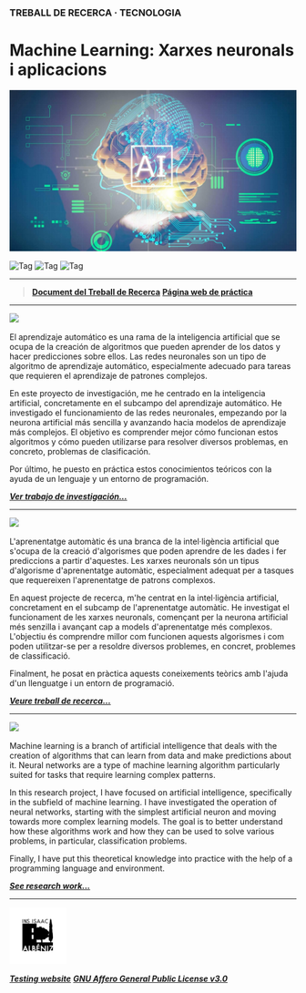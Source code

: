 ### TREBALL DE RECERCA · TECNOLOGIA

# Machine Learning: Xarxes neuronals i aplicacions

![Banner](docs/files/2.jpg)

![Tag](https://img.shields.io/badge/Realitzat_per-Víctor_Huertes_Montes-1DB4BF)
![Tag](https://img.shields.io/badge/Supervisat_per-Miguel_Ángel_Marín-E6CE81)
![Tag](https://img.shields.io/badge/Durant_el_curs-Batxillerat_2022-E38336)

---

> [**Document del Treball de Recerca**](docs/original.pdf)
> [**Página web de práctica**](https://zvictorium.github.io/classifier/)

---

<img src="https://www.speedrun.com/images/flags/es.png" style="height: 15px">

El aprendizaje automático es una rama de la inteligencia artificial que se ocupa de la creación de algoritmos que pueden aprender de los datos y hacer predicciones sobre ellos. Las redes neuronales son un tipo de algoritmo de aprendizaje automático, especialmente adecuado para tareas que requieren el aprendizaje de patrones complejos.

En este proyecto de investigación, me he centrado en la inteligencia artificial, concretamente en el subcampo del aprendizaje automático. He investigado el funcionamiento de las redes neuronales, empezando por la neurona artificial más sencilla y avanzando hacia modelos de aprendizaje más complejos. El objetivo es comprender mejor cómo funcionan estos algoritmos y cómo pueden utilizarse para resolver diversos problemas, en concreto, problemas de clasificación.

Por último, he puesto en práctica estos conocimientos teóricos con la ayuda de un lenguaje y un entorno de programación.

[***Ver trabajo de investigación...***](docs/spanish.md)

---

<img src="https://www.speedrun.com/images/flags/es/ct.png" style="height: 15px">

L'aprenentatge automàtic és una branca de la intel·ligència artificial que s'ocupa de la creació d'algorismes que poden aprendre de les dades i fer prediccions a partir d'aquestes. Les xarxes neuronals són un tipus d'algorisme d'aprenentatge automàtic, especialment adequat per a tasques que requereixen l'aprenentatge de patrons complexos.

En aquest projecte de recerca, m'he centrat en la intel·ligència artificial, concretament en el subcamp de l'aprenentatge automàtic. He investigat el funcionament de les xarxes neuronals, començant per la neurona artificial més senzilla i avançant cap a models d'aprenentatge més complexos. L'objectiu és comprendre millor com funcionen aquests algorismes i com poden utilitzar-se per a resoldre diversos problemes, en concret, problemes de classificació.

Finalment, he posat en pràctica aquests coneixements teòrics amb l'ajuda d'un llenguatge i un entorn de programació.

[***Veure treball de recerca...***](docs/catalan.md)

---

<img src="https://www.speedrun.com/images/flags/gb.png" style="height: 15px">

Machine learning is a branch of artificial intelligence that deals with the creation of algorithms that can learn from data and make predictions about it. Neural networks are a type of machine learning algorithm particularly suited for tasks that require learning complex patterns.

In this research project, I have focused on artificial intelligence, specifically in the subfield of machine learning. I have investigated the operation of neural networks, starting with the simplest artificial neuron and moving towards more complex learning models. The goal is to better understand how these algorithms work and how they can be used to solve various problems, in particular, classification problems.

Finally, I have put this theoretical knowledge into practice with the help of a programming language and environment.

[***See research work...***](docs/english.md)

---

<img src="docs/files/3.png" alt="Logo" width="100" height="100">

[***Testing website***](https://zvictorium.github.io/classifier/)
[***GNU Affero General Public License v3.0***](LICENSE)
